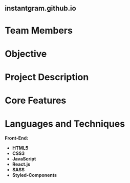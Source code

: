 ## **instantgram.github.io**

# Team Members

# Objective

# Project Description

# Core Features

# Languages and Techniques
<b>Front-End:</b>
- <b>HTML5</b>
- <b>CSS3</b>
- <b>JavaScript</b>
- <b>React.js</b>
- <b>SASS</b>
- <b>Styled-Components</b>
